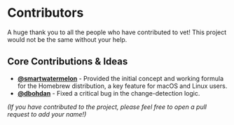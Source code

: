 # Contributors

A huge thank you to all the people who have contributed to vet! This project would not be the same without your help.

## Core Contributions & Ideas

*   **[@smartwatermelon](https://github.com/smartwatermelon)** - Provided the initial concept and working formula for the Homebrew distribution, a key feature for macOS and Linux users.
*   **[@dbohdan](https://github.com/dbohdan)** - Fixed a critical bug in the change-detection logic.

*(If you have contributed to the project, please feel free to open a pull request to add your name!)*
